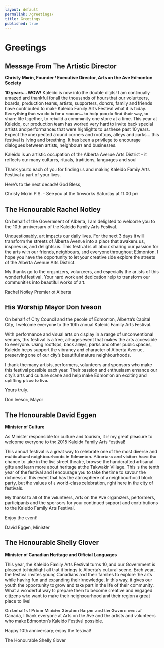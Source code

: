 ```yaml
---
layout: default
permalink: /greetings/
title: Greetings
published: true
---
```




# Greetings


## Message From The Artistic Director

**Christy Morin, Founder / Executive Director, Arts on the Ave Edmonton Society**

**10 years... WOW!** Kaleido is now into the double digits! I am continually amazed and thankful for all the thousands of hours that our volunteers, boards, production teams, artists, supporters, donors, family and friends 
have contributed to make Kaleido Family Arts Festival what it is today. Everything that we do is for a reason... to help people find their way, to share life together, to rebuild a community one stone at a time. This year at Kaleido, our production team has worked very hard to invite back special artists and performances that were highlights to us these past 10 years. Expect the unexpected around corners and rooftops, alleys and parks... this festival is living and breathing. It has been a privilege to encourage dialogues between artists, neighbours and businesses.

Kaleido is an artistic occupation of the Alberta Avenue Arts District - it reflects our many cultures, rituals, traditions, languages and soul. 

Thank you to each of you for finding us and making Kaleido Family Arts Festival a part of 
your lives.

Here’s to the next decade!
God Bless,

Christy Morin
P.S. - See you at the fireworks Saturday at 11:00 pm



## The Honourable Rachel Notley

On behalf of the Government of Alberta, I am delighted to welcome you to  the 10th anniversary of the Kaleido Family Arts Festival.

Unquestionably, art impacts our daily lives. For the next 3 days it will transform the streets of Alberta Avenue into a place that awakens us, inspires  us, and delights us. This festival is all about sharing our passion for the arts with our friends, neighbours, and everyone throughout Edmonton. I hope you have the opportunity to let your creative side explore the streets of the Alberta Avenue Arts District. 

My thanks go to the organizers, volunteers, and especially the artists of this wonderful festival. Your hard work and dedication help to transform our communities into beautiful works of art. 

Rachel Notley
Premier of Alberta

## His Worship Mayor Don Iveson

On behalf of City Council and the people of Edmonton, Alberta’s Capital City, I welcome everyone to the 10th annual Kaleido Family Arts Festival.

With performance and visual arts on display in a range of unconventional venues, this festival is a free, all-ages event that makes the arts accessible to everyone. Using rooftops, back alleys, parks and other public spaces, Kaleido helps support the vibrancy and character of Alberta Avenue, preserving one of our city’s beautiful mature neighbourhoods.

I thank the many artists, performers, volunteers and sponsors who make this festival possible each year. Their passion and enthusiasm enhance our city’s arts and culture scene and help make Edmonton an exciting and uplifting place to live.

Yours truly,

Don Iveson, Mayor


## The Honourable David Eggen

**Minister of Culture**

As Minister responsible for culture and tourism, it is my great pleasure to welcome everyone to the 2015 Kaleido Family Arts Festival!

This annual festival is a great way to celebrate one of the most diverse and multicultural neighbourhoods in Edmonton. Albertans and visitors have the chance to take in the live street theatre, browse the handcrafted artisanal gifts and learn more about  heritage at the Takwakin Village. This is the tenth year of the festival and I encourage you to take the time to savour the richness of this event that has the atmosphere of a neighbourhood block party, but the values of a world-class celebration, right here in the city of festivals. 

My thanks to all of the volunteers, Arts on the Ave organizers, performers, participants and the sponsors for your continued support and contributions to the Kaleido Family Arts Festival. 

Enjoy the event!

David Eggen, Minister

## The Honourable Shelly Glover

**Minister of Canadian Heritage and Official Languages**

This year, the Kaleido Family Arts Festival turns 10, and our Government is pleased to highlight all that it brings to Alberta’s cultural scene. Each year, the festival invites young Canadians and their families to explore the arts while having fun and expanding their knowledge. In this way, it gives our youth the opportunity to grow and take part in the life of their community. What a wonderful way to prepare them to become creative and engaged citizens who want to make their neighbourhood and their region a great place to live!

On behalf of Prime Minister Stephen Harper and the Government of Canada, I thank everyone at Arts on the Ave and the artists and volunteers who make Edmonton’s Kaleido Festival possible. 

Happy 10th anniversary; enjoy the festival!

The Honourable Shelly Glover
